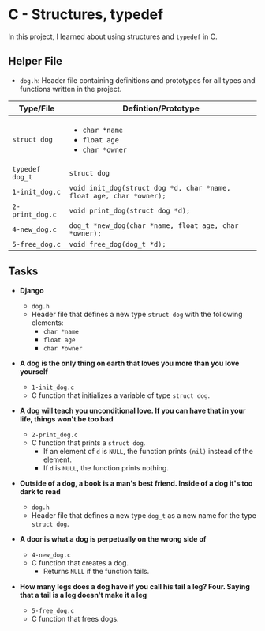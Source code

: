 # C - Structures, typedef
In this project, I learned about using structures and `typedef` in C.

## Helper File

* `dog.h`: Header file containing definitions and prototypes for all types and functions written in the project.

| Type/File       | Defintion/Prototype                                                      |
| --------------- | ------------------------------------------------------------------------ |
| `struct dog`    | <ul><li>`char *name`</li><li>`float age`</li><li>`char *owner`</li></ul> |
| `typedef dog_t` | `struct dog`                                                             |
| `1-init_dog.c`  | `void init_dog(struct dog *d, char *name, float age, char *owner);`      |
| `2-print_dog.c` | `void print_dog(struct dog *d);`                                         |
| `4-new_dog.c`   | `dog_t *new_dog(char *name, float age, char *owner);`                    |
| `5-free_dog.c`  | `void free_dog(dog_t *d);`                                               |

## Tasks
* **Django**
  * `dog.h`
  * Header file that defines a new type `struct dog` with the following elements:
    * `char *name`
    * `float age`
    * `char *owner`

* **A dog is the only thing on earth that loves you more than you love yourself**
  * `1-init_dog.c`
  * C function that initializes a variable of type `struct dog`.

* **A dog will teach you unconditional love. If you can have that in your life, things won't be too bad**
  * `2-print_dog.c`
  * C function that prints a `struct dog`.
    * If an element of `d` is `NULL`, the function prints `(nil)` instead of the element.
    * If `d` is `NULL`, the function prints nothing.

* **Outside of a dog, a book is a man's best friend. Inside of a dog it's too dark to read**
  * `dog.h`
  * Header file that defines a new type `dog_t` as a new name for the type `struct dog`.

* **A door is what a dog is perpetually on the wrong side of**
  * `4-new_dog.c`
  * C function that creates a dog.
    * Returns `NULL` if the function fails.

* **How many legs does a dog have if you call his tail a leg? Four. Saying that a tail is a leg doesn't make it a leg**
  * `5-free_dog.c`
  * C function that frees dogs.
